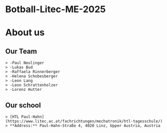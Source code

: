 # Botball-Litec-ME-2025
# About us
## Our Team  
    > -Paul Neulinger
    > -Lukas Bud
    > -Raffaela Rinnerberger
    > -Helena Schobesberger
    > -Leon Lang
    > -Leon Schrattenholzer
    > -Lorenz Hutter
    
 ## Our school  
    > [HTL Paul-Hahn](https://www.litec.ac.at/fachrichtungen/mechatronik/htl-tagesschule/)  
    > **Address:** Paul-Hahn-Straße 4, 4020 Linz, Upper Austria, Austria
